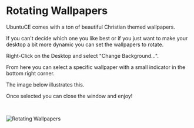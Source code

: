 # Rotating Wallpapers

UbuntuCE comes with a ton of beautiful Christian themed wallpapers.

If you can't decide which one you like best or if you just want to make your desktop a bit more dynamic you can set the wallpapers to rotate.

Right-Click on the Desktop and select "Change Background...".

From here you can select a specific wallpaper with a small indicator in the bottom right corner. 

The image below illustrates this.

Once selected you can close the window and enjoy!

<br/>

![Rotating Wallpapers](https://raw.githubusercontent.com/mhancoc7/docs.ubuntuce.com-content/main/pages/assets/images/rotating-wallpaper-select.png)

